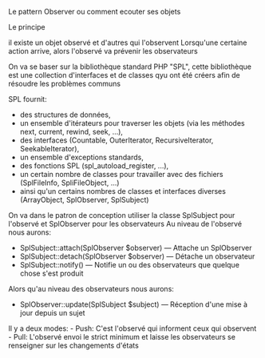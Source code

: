 Le pattern Observer ou comment ecouter ses objets

Le principe

il existe un objet observé et d'autres qui l'observent
Lorsqu'une certaine action arrive, alors l'observé va prévenir les observateurs

On va se baser sur la bibliothèque standard PHP "SPL", cette bibliothèque est une collection d'interfaces et de classes qyu ont été créers afin de résoudre les problèmes communs

SPL fournit:

- des structures de données, 
- un ensemble d'itérateurs pour traverser les objets (via les méthodes next, current, rewind, seek, ...), 
- des interfaces (Countable, OuterIterator, RecursiveIterator, SeekableIterator), 
- un ensemble d'exceptions standards, 
- des fonctions SPL (spl_autoload_register, ...), 
- un certain nombre de classes pour travailler avec des fichiers (SplFileInfo, SpliFileObject, ...)
- ainsi qu'un certains nombres de classes et interfaces diverses (ArrayObject, SplObserver, SplSubject)

On va dans le patron de conception utiliser la classe SplSubject pour l'observé et SplObserver pour les observateurs
Au niveau de l'observé nous aurons:

- SplSubject::attach(SplObserver $observer) — Attache un SplObserver
- SplSubject::detach(SplObserver $observer) — Détache un observateur
- SplSubject::notify() — Notifie un ou des observateurs que quelque chose s'est produit

Alors qu'au niveau des observateurs nous aurons:

- SplObserver::update(SplSubject $subject) — Réception d'une mise à jour depuis un sujet

Il y a deux modes:
    - Push: C'est l'observé qui informent ceux qui observent
    - Pull: L'observé envoi le strict minimum et laisse les observateurs se renseigner sur les changements d'états